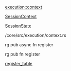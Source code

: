 
[execution::context](https://docs.rs/datafusion/latest/datafusion/execution/context/index.html)

[SessionContext](https://docs.rs/datafusion/latest/datafusion/execution/context/struct.SessionContext.html#)

[SessionState](https://docs.rs/datafusion/latest/datafusion/execution/context/struct.SessionState.html#)

/core/src/execution/context.rs

rg pub async fn register

rg pub fn register

[register_table](https://docs.rs/datafusion/latest/datafusion/execution/context/struct.SessionContext.html#method.register_table)
